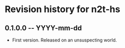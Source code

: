 # Revision history for n2t-hs

## 0.1.0.0 -- YYYY-mm-dd

* First version. Released on an unsuspecting world.
